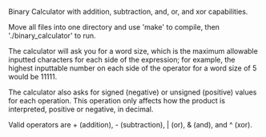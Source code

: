 Binary Calculator with addition, subtraction, and, or, and xor capabilities.

Move all files into one directory and use 'make' to compile, then './binary_calculator' to run.

The calculator will ask you for a word size, which is the maximum allowable inputted characters for each 
side of the expression; for example, the highest inputtable number on each side of the operator for a 
word size of 5 would be 11111.

The calculator also asks for signed (negative) or unsigned (positive) values for each operation. 
This operation only affects how the product is interpreted, positive or negative, in decimal. 

Valid operators are + (addition), - (subtraction), | (or), & (and), and ^ (xor).

